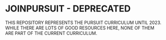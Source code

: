 # JOINPURSUIT - DEPRECATED

THIS REPOSITORY REPRESENTS THE PURSUIT CURRICULUM UNTIL 2023. WHILE THERE ARE LOTS OF GOOD RESOURCES HERE, NONE OF THEM ARE PART OF THE CURRENT CURRICULUM.
